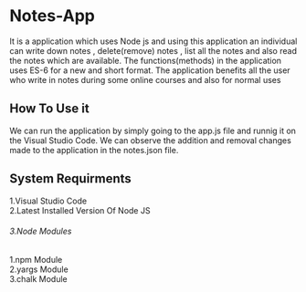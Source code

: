 # Notes-App

It is a application which uses Node js and using this application an individual can write down notes , delete(remove) notes , list all the notes and also read the notes which are available. The functions(methods) in the application uses ES-6 for a new and short format. The application benefits all the user who write in notes during some online courses and also for normal uses

## How To Use it
We can run the application by simply going to the app.js file and runnig it on the Visual Studio Code. We can observe the addition and removal changes made to the application in the notes.json file.

## System Requirments
1.Visual Studio Code<br/>
2.Latest Installed Version Of Node JS<br/>
###### 3.Node Modules<br/>
1.npm Module<br/>
2.yargs Module<br/>
3.chalk Module<br/>
